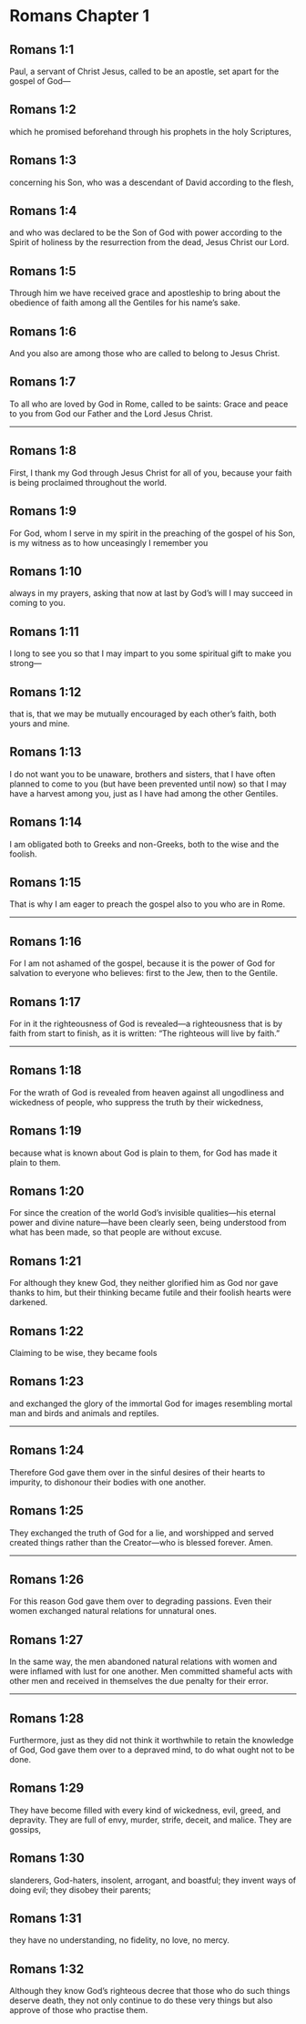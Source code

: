 # Romans Chapter 1

## Romans 1:1

Paul, a servant of Christ Jesus, called to be an apostle, set apart for the gospel of God—

## Romans 1:2

which he promised beforehand through his prophets in the holy Scriptures,

## Romans 1:3

concerning his Son, who was a descendant of David according to the flesh,

## Romans 1:4

and who was declared to be the Son of God with power according to the Spirit of holiness by the resurrection from the dead, Jesus Christ our Lord.

## Romans 1:5

Through him we have received grace and apostleship to bring about the obedience of faith among all the Gentiles for his name’s sake.

## Romans 1:6

And you also are among those who are called to belong to Jesus Christ.

## Romans 1:7

To all who are loved by God in Rome, called to be saints: Grace and peace to you from God our Father and the Lord Jesus Christ.

---

## Romans 1:8

First, I thank my God through Jesus Christ for all of you, because your faith is being proclaimed throughout the world.

## Romans 1:9

For God, whom I serve in my spirit in the preaching of the gospel of his Son, is my witness as to how unceasingly I remember you

## Romans 1:10

always in my prayers, asking that now at last by God’s will I may succeed in coming to you.

## Romans 1:11

I long to see you so that I may impart to you some spiritual gift to make you strong—

## Romans 1:12

that is, that we may be mutually encouraged by each other’s faith, both yours and mine.

## Romans 1:13

I do not want you to be unaware, brothers and sisters, that I have often planned to come to you (but have been prevented until now) so that I may have a harvest among you, just as I have had among the other Gentiles.

## Romans 1:14

I am obligated both to Greeks and non-Greeks, both to the wise and the foolish.

## Romans 1:15

That is why I am eager to preach the gospel also to you who are in Rome.

---

## Romans 1:16

For I am not ashamed of the gospel, because it is the power of God for salvation to everyone who believes: first to the Jew, then to the Gentile.

## Romans 1:17

For in it the righteousness of God is revealed—a righteousness that is by faith from start to finish, as it is written: “The righteous will live by faith.”

---

## Romans 1:18

For the wrath of God is revealed from heaven against all ungodliness and wickedness of people, who suppress the truth by their wickedness,

## Romans 1:19

because what is known about God is plain to them, for God has made it plain to them.

## Romans 1:20

For since the creation of the world God’s invisible qualities—his eternal power and divine nature—have been clearly seen, being understood from what has been made, so that people are without excuse.

## Romans 1:21

For although they knew God, they neither glorified him as God nor gave thanks to him, but their thinking became futile and their foolish hearts were darkened.

## Romans 1:22

Claiming to be wise, they became fools

## Romans 1:23

and exchanged the glory of the immortal God for images resembling mortal man and birds and animals and reptiles.

---

## Romans 1:24

Therefore God gave them over in the sinful desires of their hearts to impurity, to dishonour their bodies with one another.

## Romans 1:25

They exchanged the truth of God for a lie, and worshipped and served created things rather than the Creator—who is blessed forever. Amen.

---

## Romans 1:26

For this reason God gave them over to degrading passions. Even their women exchanged natural relations for unnatural ones.

## Romans 1:27

In the same way, the men abandoned natural relations with women and were inflamed with lust for one another. Men committed shameful acts with other men and received in themselves the due penalty for their error.

---

## Romans 1:28

Furthermore, just as they did not think it worthwhile to retain the knowledge of God, God gave them over to a depraved mind, to do what ought not to be done.

## Romans 1:29

They have become filled with every kind of wickedness, evil, greed, and depravity. They are full of envy, murder, strife, deceit, and malice. They are gossips,

## Romans 1:30

slanderers, God-haters, insolent, arrogant, and boastful; they invent ways of doing evil; they disobey their parents;

## Romans 1:31

they have no understanding, no fidelity, no love, no mercy.

## Romans 1:32

Although they know God’s righteous decree that those who do such things deserve death, they not only continue to do these very things but also approve of those who practise them.
